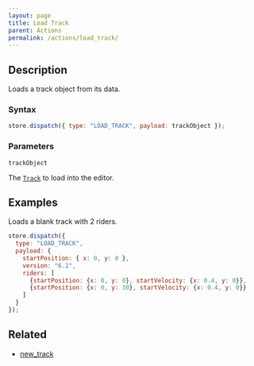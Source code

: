 ```yaml
---
layout: page
title: Load Track
parent: Actions
permalink: /actions/load_track/
---
```


## Description

Loads a track object from its data.

### Syntax

```js
store.dispatch({ type: "LOAD_TRACK", payload: trackObject });
```

### Parameters

`trackObject`

The [`Track`](../External/track.js) to load into the editor.

## Examples

Loads a blank track with 2 riders.

```js
store.dispatch({
  type: "LOAD_TRACK",
  payload: {
    startPosition: { x: 0, y: 0 },
    version: "6.2",
    riders: [
      {startPosition: {x: 0, y: 0}, startVelocity: {x: 0.4, y: 0}},
      {startPosition: {x: 0, y: 30}, startVelocity: {x: 0.4, y: 0}}
    ]
  }
});
```

## Related

- [new_track](./new_track.md)
